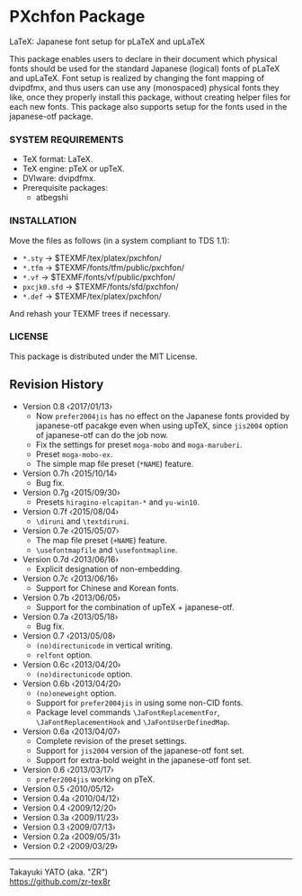 PXchfon Package
===============

LaTeX: Japanese font setup for pLaTeX and upLaTeX

This package enables users to declare in their document which physical
fonts should be used for the standard Japanese (logical) fonts of pLaTeX
and upLaTeX. Font setup is realized by changing the font mapping of
dvipdfmx, and thus users can use any (monospaced) physical fonts they
like, once they properly install this package, without creating helper
files for each new fonts. This package also supports setup for the fonts
used in the japanese-otf package.

### SYSTEM REQUIREMENTS

  * TeX format: LaTeX.
  * TeX engine: pTeX or upTeX.
  * DVIware: dvipdfmx.
  * Prerequisite packages:
      - atbegshi

### INSTALLATION

Move the files as follows (in a system compliant to TDS 1.1):

  - `*.sty`      → $TEXMF/tex/platex/pxchfon/
  - `*.tfm`      → $TEXMF/fonts/tfm/public/pxchfon/
  - `*.vf`       → $TEXMF/fonts/vf/public/pxchfon/
  - `pxcjk0.sfd` → $TEXMF/fonts/sfd/pxchfon/
  - `*.def`      → $TEXMF/tex/platex/pxchfon/

And rehash your TEXMF trees if necessary.

### LICENSE

This package is distributed under the MIT License.

Revision History
----------------

  * Version 0.8  ‹2017/01/13›
      - Now `prefer2004jis` has no effect on the Japanese fonts provided
        by japanese-otf pacakge even when using upTeX, since `jis2004`
        option of japanese-otf can do the job now.
      - Fix the settings for preset `moga-mobo` and `moga-maruberi`.
      - Preset `moga-mobo-ex`.
      - The simple map file preset (`*NAME`) feature.
  * Version 0.7h ‹2015/10/14›
      - Bug fix.
  * Version 0.7g ‹2015/09/30›
      - Presets `hiragino-elcapitan-*` and `yu-win10`.
  * Version 0.7f ‹2015/08/04›
      - `\diruni` and `\textdiruni`.
  * Version 0.7e ‹2015/05/07›
      - The map file preset (`+NAME`) feature.
      - `\usefontmapfile` and `\usefontmapline`.
  * Version 0.7d ‹2013/06/16›
      - Explicit designation of non-embedding.
  * Version 0.7c ‹2013/06/16›
      - Support for Chinese and Korean fonts.
  * Version 0.7b ‹2013/06/05›
      - Support for the combination of upTeX + japanese-otf.
  * Version 0.7a ‹2013/05/18›
      - Bug fix.
  * Version 0.7  ‹2013/05/08›
      - `(no)directunicode` in vertical writing.
      - `relfont` option.
  * Version 0.6c ‹2013/04/20›
      - `(no)directunicode` option.
  * Version 0.6b ‹2013/04/20›
      - `(no)oneweight` option.
      - Support for `prefer2004jis` in using some non-CID fonts.
      - Package level commands `\JaFontReplacementFor`,
        `\JaFontReplacementHook` and `\JaFontUserDefinedMap`.
  * Version 0.6a ‹2013/04/07›
      - Complete revision of the preset settings.
      - Support for `jis2004` version of the japanese-otf font set.
      - Support for extra-bold  weight in the japanese-otf font set.
  * Version 0.6  ‹2013/03/17›
      - `prefer2004jis` working on pTeX.
  * Version 0.5  ‹2010/05/12›
  * Version 0.4a ‹2010/04/12›
  * Version 0.4  ‹2009/12/20›
  * Version 0.3a ‹2009/11/23›
  * Version 0.3  ‹2009/07/13›
  * Version 0.2a ‹2009/05/31›
  * Version 0.2  ‹2009/03/29›

--------------------
Takayuki YATO (aka. "ZR")  
https://github.com/zr-tex8r
